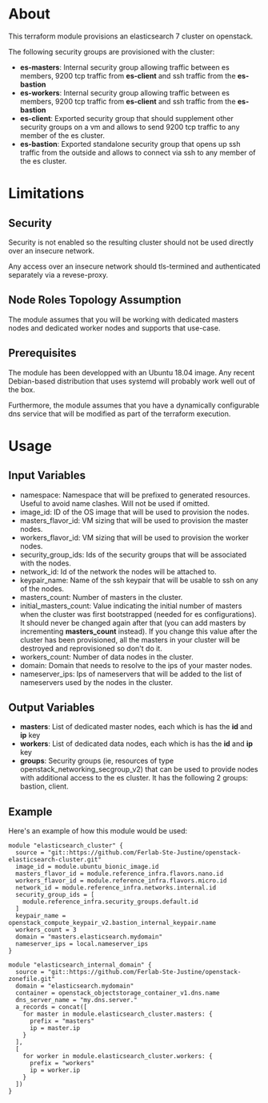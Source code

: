 # About

This terraform module provisions an elasticsearch 7 cluster on openstack.

The following security groups are provisioned with the cluster:
- **es-masters**: Internal security group allowing traffic between es members, 9200 tcp traffic from **es-client** and ssh traffic from the **es-bastion**
- **es-workers**: Internal security group allowing traffic between es members, 9200 tcp traffic from **es-client** and ssh traffic from the **es-bastion**
- **es-client**: Exported security group that should supplement other security groups on a vm and allows to send 9200 tcp traffic to any member of the es cluster.
- **es-bastion**: Exported standalone security group that opens up ssh traffic from the outside and allows to connect via ssh to any member of the es cluster.

# Limitations

## Security

Security is not enabled so the resulting cluster should not be used directly over an insecure network.

Any access over an insecure network should tls-termined and authenticated separately via a revese-proxy.

## Node Roles Topology Assumption

The module assumes that you will be working with dedicated masters nodes and dedicated worker nodes and supports that use-case.

## Prerequisites

The module has been developped with an Ubuntu 18.04 image. Any recent Debian-based distribution that uses systemd will probably work  well out of the box.

Furthermore, the module assumes that you have a dynamically configurable dns service that will be modified as part of the terraform execution.

# Usage

## Input Variables

- namespace: Namespace that will be prefixed to generated resources. Useful to avoid name clashes. Will not be used if omitted.
- image_id: ID of the OS image that will be used to provision the nodes.
- masters_flavor_id: VM sizing that will be used to provision the master nodes.
- workers_flavor_id: VM sizing that will be used to provision the worker nodes.
- security_group_ids: Ids of the security groups that will be associated with the nodes.
- network_id: Id of the network the nodes will be attached to.
- keypair_name: Name of the ssh keypair that will be usable to ssh on any of the nodes.
- masters_count: Number of masters in the cluster.
- initial_masters_count: Value indicating the initial number of masters when the cluster was first bootstrapped (needed for es configurations). It should never be changed again after that (you can add masters by incrementing **masters_count** instead). If you change this value after the cluster has been provisioned, all the masters in your cluster will be destroyed and reprovisioned so don't do it.
- workers_count: Number of data nodes in the cluster.
- domain: Domain that needs to resolve to the ips of your master nodes.
- nameserver_ips: Ips of nameservers that will be added to the list of nameservers used by the nodes in the cluster.

## Output Variables

- **masters**: List of dedicated master nodes, each which is has the **id** and **ip** key
- **workers**: List of dedicated data nodes, each which is has the **id** and **ip** key
- **groups**: Security groups (ie, resources of type openstack_networking_secgroup_v2) that can be used to provide nodes with additional access to the es cluster. It has the following 2 groups: bastion, client.

## Example

Here's an example of how this module would be used:

```
module "elasticsearch_cluster" {
  source = "git::https://github.com/Ferlab-Ste-Justine/openstack-elasticsearch-cluster.git"
  image_id = module.ubuntu_bionic_image.id
  masters_flavor_id = module.reference_infra.flavors.nano.id
  workers_flavor_id = module.reference_infra.flavors.micro.id
  network_id = module.reference_infra.networks.internal.id
  security_group_ids = [
    module.reference_infra.security_groups.default.id
  ]
  keypair_name = openstack_compute_keypair_v2.bastion_internal_keypair.name
  workers_count = 3
  domain = "masters.elasticsearch.mydomain"
  nameserver_ips = local.nameserver_ips
}

module "elasticsearch_internal_domain" {
  source = "git::https://github.com/Ferlab-Ste-Justine/openstack-zonefile.git"
  domain = "elasticsearch.mydomain"
  container = openstack_objectstorage_container_v1.dns.name
  dns_server_name = "my.dns.server."
  a_records = concat([
    for master in module.elasticsearch_cluster.masters: {
      prefix = "masters"
      ip = master.ip
    }
  ],
  [
    for worker in module.elasticsearch_cluster.workers: {
      prefix = "workers"
      ip = worker.ip
    } 
  ])
}
```